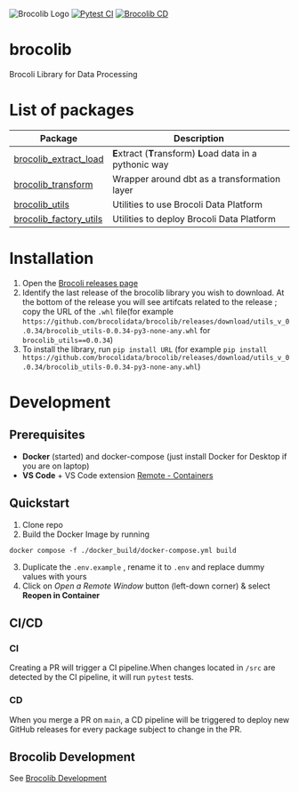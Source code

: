 ![Brocolib Logo](https://drive.google.com/uc?export=view&id=1NcTPDHMy35vJfAeZowYeD00byWlHhXrs)
[![Pytest CI](https://github.com/brocolidata/brocolib/workflows/Pytest%20CI/badge.svg)](https://github.com/brocolidata/brocolib/actions/workflows/pytest_CI.yml)
[![Brocolib CD](https://github.com/brocolidata/brocolib/workflows/Brocolib%20CD/badge.svg)](https://github.com/brocolidata/brocolib/actions/workflows/brocolib_CD.yml)
# **brocolib**

Brocoli Library for Data Processing

# List of packages

| Package                                            | Description                                                 |
|----------------------------------------------------|-------------------------------------------------------------|
| [brocolib_extract_load](./brocolib/extract_load)   | **E**xtract (**T**ransform) **L**oad data in a pythonic way |
| [brocolib_transform](./brocolib/transform)         | Wrapper around dbt as a transformation layer                |
| [brocolib_utils](./brocolib/utils)                 | Utilities to use Brocoli Data Platform                      |
| [brocolib_factory_utils](./brocolib/factory_utils) | Utilities to deploy Brocoli Data Platform                   |

# Installation
1. Open the [Brocoli releases page](https://github.com/brocolidata/brocolib/releases)
2. Identify the last release of the brocolib library you wish to download. At the bottom of the release you will see artifcats related to the release ; copy the URL of the `.whl` file(for example `https://github.com/brocolidata/brocolib/releases/download/utils_v_0.0.34/brocolib_utils-0.0.34-py3-none-any.whl` for `brocolib_utils==0.0.34`)
3. To install the library, run `pip install URL` (for example `pip install https://github.com/brocolidata/brocolib/releases/download/utils_v_0.0.34/brocolib_utils-0.0.34-py3-none-any.whl`)

# Development
## Prerequisites
- **Docker** (started) and docker-compose (just install Docker for Desktop if you are on laptop) 
- **VS Code** + VS Code extension [Remote - Containers](https://marketplace.visualstudio.com/items?itemName=ms-vscode-remote.remote-containers) 


## Quickstart
1. Clone repo
2. Build the Docker Image by running
```
docker compose -f ./docker_build/docker-compose.yml build
```
3. Duplicate the `.env.example` , rename it to `.env` and replace dummy values with yours
4. Click on *Open a Remote Window* button (left-down corner) & select **Reopen in Container**


## CI/CD

### CI
Creating a PR will trigger a CI pipeline.When changes located in `/src` are detected by the CI pipeline, it will run `pytest` tests.


### CD
When you merge a PR on `main`, a CD pipeline will be triggered to deploy new GitHub releases for every package subject to change in the PR.


## Brocolib Development
See [Brocolib Development](/brocolib/develop.md)
